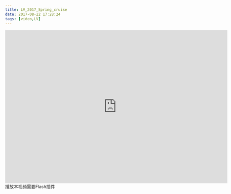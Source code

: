 ```yaml
---
title: LV_2017_Spring_cruise
date: 2017-08-22 17:28:24
tags: [video,LV]
---
```

<iframe frameborder="0" width="720" height="498" src="https://v.qq.com/iframe/player.html?vid=k0318ybt1tl&tiny=0&auto=0" allowfullscreen></iframe>
播放本视频需要Flash插件
